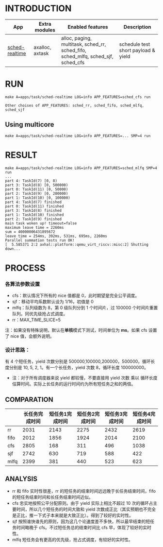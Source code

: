 # INTRODUCTION

| App | Extra modules | Enabled features | Description |
|-|-|-|-|
| [sched-realtime](../apps/task/sched-realtime/) | axalloc, axtask | alloc, paging, multitask, sched_rr, sched_fifo, sched_mlfq, sched_sjf, sched_cfs | schedule test short payload & yield|

# RUN
```shell
make A=apps/task/sched-realtime LOG=info APP_FEATURES=sched_cfs run

Other choises of APP_FEATURES: sched_rr, sched_fifo, sched_mlfq, sched_sjf
```

## Using multicore
```shell
make A=apps/task/sched-realtime LOG=info APP_FEATURES=... SMP=4 run
```

# RESULT
```
make A=apps/task/sched-realtime LOG=info APP_FEATURES=sched_mlfq SMP=4 run
...
part 4: TaskId(7) [0, 8)
part 3: TaskId(8) [0, 500000)
part 0: TaskId(11) [0, 50000)
part 2: TaskId(9) [0, 200000)
part 1: TaskId(10) [0, 100000)
part 4: TaskId(7) finished
part 0: TaskId(11) finished
part 3: TaskId(8) finished
part 1: TaskId(10) finished
part 2: TaskId(9) finished
main task woken up! timeout=false
maximum leave time = 2260ms
sum = 40000006431895672
leave time = 254ms, 392ms, 531ms, 695ms, 2260ms
Parallel summation tests run OK!
[  5.585371 2:2 axhal::platform::qemu_virt_riscv::misc:2] Shutting down...
```
# PROCESS

### 各算法参数设置

- cfs：默认情况下所有的 nice 值都是 0，此时期望是完全公平调度。
- sjf：移动平均系数默认设为 1/16，初值是 0
- mlfq：队列级数为 8，第 0 级队列分到 1 个时间片，过 100000 个时间片重置队列。同优先级抢占式调度。
- rr：MAX_TIME_SLICE=5

注：如果没有特殊说明，默认在**单核**模式下测试，时间单位为 **ms**。如果 cfs 设置了 nice 值，会额外说明。

### 设计思路：

有 4 个短任务，yield 次数分别是 500000,100000,200000，500000，循环长度分别是 10, 5, 2, 1。有一个长任务，yield 次数 8，循环长度 100000000。

- 注：对于所有调度器来说 yield 都较慢，不要直接用 yield 次数 乘以 循环长度估算时间。实际上长任务的运行时间约为所有短任务之和的两倍。

## COMPARATION

|      | 长任务完成时间 | 短任务1完成时间 | 短任务2完成时间 | 短任务3完成时间 | 短任务4完成时间 |
| ---- | -------------- | --------------- | --------------- | --------------- | --------------- |
| rr   | 2031           | 2143            | 2275            | 2432            | 2619            |
| fifo | 2012           | 1856            | 1924            | 2014            | 2100            |
| cfs  | 2805           | 168             | 311             | 496             | 1038            |
| sjf  | 2742           | 630             | 719             | 588             | 422             |
| mlfq | 2399           | 381             | 440             | 523             | 623             |



## ANALYSIS

- rr 和 fifo 实时性很差，rr 的短任务的结束时间远远晚于长任务结束时间，fifo 的短任务结束时间和长任务结束时间近似。
- cfs 忠实地按照公平分配原则。由于 yield 实际上相比不超过 10 次的循环占主要时间，所以几个短任务的时间大致和 yield 次数成正比（其实预期也不完全是正比，推一下式子本来就是大致正比）。得到了较好的实时性。
- sjf 按照谁快谁先的原则，因为这几个论速度差不多快，所以最早结束的短任务时间略晚于 cfs。不过短任务总的结束时间比 cfs 早，体现了较好的实时性。
- mlfq 短任务会有更高的优先级，抢占式调度，有较好的实时性。